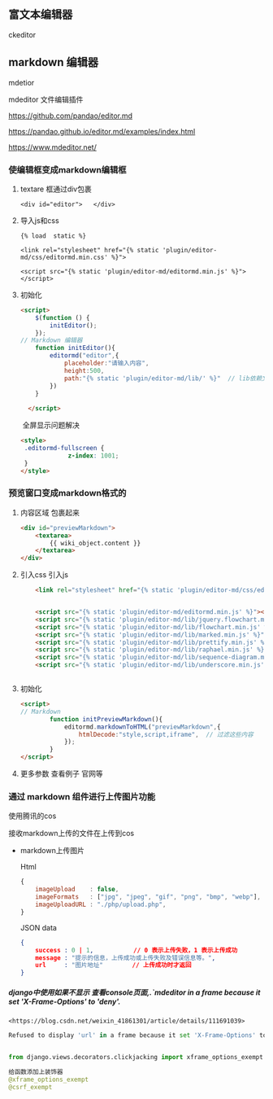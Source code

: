 ## 富文本编辑器

ckeditor









## markdown 编辑器 

mdetior

mdeditor 文件编辑插件

<https://github.com/pandao/editor.md>

<https://pandao.github.io/editor.md/examples/index.html>

<https://www.mdeditor.net/>

### 使编辑框变成markdown编辑框

1. textare 框通过div包裹

   `<div id="editor">   </div>`

2. 导入js和css

   `{% load  static %}` 

   `<link rel="stylesheet" href="{% static 'plugin/editor-md/css/editormd.min.css' %}">`

   `<script src="{% static 'plugin/editor-md/editormd.min.js' %}"> </script>`

3. 初始化

   ``` html
   <script>
       $(function () { 
           initEditor();
       });
   // Markdown 编辑器
       function initEditor(){
           editormd("editor",{
               placeholder:"请输入内容",
               height:500,
               path:"{% static 'plugin/editor-md/lib/' %}"  // lib依赖文件的位置
           })
       }
       
     </script>
   
   ```

   ​	全屏显示问题解决

   ``` html
   <style>
   	.editormd-fullscreen {
       	        z-index: 1001;
   	}
   </style>
   ```

### 预览窗口变成markdown格式的

1. 内容区域 包裹起来

   ```html
   <div id="previewMarkdown">
       <textarea>
           {{ wiki_object.content }}
       </textarea>
   </div>
   
   ```

2. 引入css 引入js

   ``` html
       <link rel="stylesheet" href="{% static 'plugin/editor-md/css/editormd.preview.min.css' %}">
   
   
       <script src="{% static 'plugin/editor-md/editormd.min.js' %}"></script>
       <script src="{% static 'plugin/editor-md/lib/jquery.flowchart.min.js' %}"></script>
       <script src="{% static 'plugin/editor-md/lib/flowchart.min.js' %}"></script>
       <script src="{% static 'plugin/editor-md/lib/marked.min.js' %}"></script>
       <script src="{% static 'plugin/editor-md/lib/prettify.min.js' %}"></script>
       <script src="{% static 'plugin/editor-md/lib/raphael.min.js' %}"></script>
       <script src="{% static 'plugin/editor-md/lib/sequence-diagram.min.js' %}"></script>
       <script src="{% static 'plugin/editor-md/lib/underscore.min.js' %}"></script>
   
   
   
   ```

3. 初始化

   ``` html
   <script>
   // Markdown
           function initPreviewMarkdown(){
               editormd.markdownToHTML("previewMarkdown",{
                   htmlDecode:"style,script,iframe",  // 过滤这些内容
               });
           }
   </script>
   ```

4. 更多参数 查看例子 官网等

   

   

### 通过 markdown 组件进行上传图片功能

使用腾讯的cos

接收markdown上传的文件在上传到cos

- markdown上传图片

  Html

  ```javascript
  {
      imageUpload    : false,
      imageFormats   : ["jpg", "jpeg", "gif", "png", "bmp", "webp"],
      imageUploadURL : "./php/upload.php",
  }
  ```

  JSON data

  ```json
  {
      success : 0 | 1,           // 0 表示上传失败，1 表示上传成功
      message : "提示的信息，上传成功或上传失败及错误信息等。",
      url     : "图片地址"        // 上传成功时才返回
  }
  ```



##### django中使用如果不显示 查看console页面,.`mdeditor in a frame because it set 'X-Frame-Options' to 'deny'.

`<https://blog.csdn.net/weixin_41861301/article/details/111691039>`

``` python
Refused to display 'url' in a frame because it set 'X-Frame-Options' to 'deny'根据提示信息发现是因为X-Frame-Options=deny导致的。


from django.views.decorators.clickjacking import xframe_options_exempt

给函数添加上装饰器
@xframe_options_exempt
@csrf_exempt



```









​		


​	

​	

